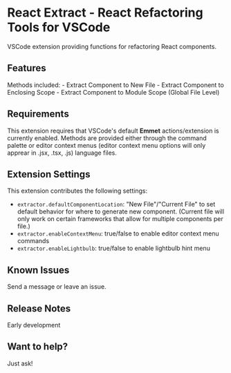 # React Extract - React Refactoring Tools for VSCode
VSCode extension providing functions for refactoring React components.


## Features
Methods included:
    - Extract Component to New File
    - Extract Component to Enclosing Scope
    - Extract Component to Module Scope (Global File Level)

## Requirements
This extension requires that VSCode's default <b>Emmet</b> actions/extension is currently enabled.
Methods are provided either through the command palette or editor context menus (editor context menu options will only apprear in .jsx, .tsx, .js) language files.

## Extension Settings
This extension contributes the following settings:

* `extractor.defaultComponentLocation`: "New File"/"Current File" to set default behavior for where to generate new component.  (Current file will only work on certain frameworks that allow for multiple components per file.)
* `extractor.enableContextMenu`: true/false to enable editor context menu commands
* `extractor.enableLightbulb`: true/false to enable lightbulb hint menu
## Known Issues

Send a message or leave an issue.

## Release Notes

Early development

## Want to help?
Just ask!



